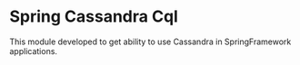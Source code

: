 Spring Cassandra Cql
=====================

This module developed to get ability to use Cassandra in SpringFramework applications.

